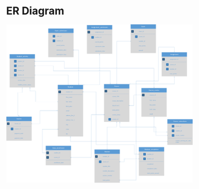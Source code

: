 # ER Diagram
![Online Course ER Diagram](https://github.com/sharonv153/Online-Course-Management-System/blob/main/ER_Diagram.png)

